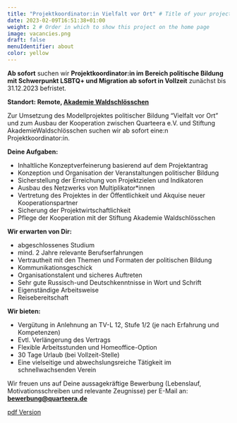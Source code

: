 ```yaml
---
title: "Projektkoordinator:in Vielfalt vor Ort" # Title of your project
date: 2023-02-09T16:51:38+01:00
weight: 2 # Order in which to show this project on the home page
image: vacancies.png
draft: false
menuIdentifier: about
color: yellow
---
```


**Ab sofort** suchen wir **Projektkoordinator:in im Bereich politische Bildung mit Schwerpunkt LSBTQ+ und Migration ab sofort in Vollzeit**  zunächst bis 31.12.2023 befristet.

**Standort: Remote, [Akademie Waldschlösschen]((https://www.waldschloesschen.org/de/))**

Zur  Umsetzung  des  Modellprojektes  politischer  Bildung  “Vielfalt  vor  Ort”  und  zum  Ausbau  der Kooperation zwischen Quarteera e.V. und Stiftung AkademieWaldschlösschen suchen wir ab sofort eine:n Projektkoordinator:in.

**Deine Aufgaben:**

- Inhaltliche Konzeptverfeinerung basierend auf dem Projektantrag
- Konzeption und Organisation der Veranstaltungen politischer Bildung
- Sicherstellung der Erreichung von Projektzielen und Indikatoren
- Ausbau des Netzwerks von Multiplikator*innen
- Vertretung des Projektes in der Öffentlichkeit und Akquise neuer Kooperationspartner
- Sicherung der Projektwirtschaftlichkeit
- Pflege der Kooperation mit der Stiftung Akademie Waldschlösschen
 
**Wir erwarten von Dir:**

- abgeschlossenes Studium
- mind. 2 Jahre relevante Berufserfahrungen
- Vertrautheit mit den Themen und Formaten der politischen Bildung
- Kommunikationsgeschick
- Organisationstalent und sicheres Auftreten
- Sehr gute Russisch-und Deutschkenntnisse in Wort und Schrift
- Eigenständige Arbeitsweise
- Reisebereitschaft

**Wir bieten:**

- Vergütung in Anlehnung an TV-L 12, Stufe 1/2 (je nach Erfahrung und Kompetenzen)
- Evtl. Verlängerung des Vertrags
- Flexible Arbeitsstunden und Homeoffice-Option
- 30 Tage Urlaub (bei Vollzeit-Stelle)
- Eine vielseitige und abwechslungsreiche Tätigkeit im schnellwachsenden Verein

Wir freuen uns auf Deine aussagekräftige Bewerbung (Lebenslauf, Motivationsschreiben und relevante Zeugnisse) per E-Mail an: **bewerbung@quarteera.de**

[pdf Version](https://quarteera.de/files/stelle/Vielfalt_Projektkoordinator_in.pdf)